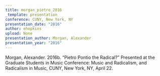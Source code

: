 ```yaml
---
title: morgan_pietro_2016
_template: presentation
conference: CUNY, New York, NY
presentation_date: "2016"
author: ehopkins
upload: None
presentation_author: Morgan, Alexander
presentation_year: "2016"
---
```

Morgan, Alexander. 2016b. “Pietro Pontio the Radical?” Presented at the Graduate Students in Music Conference: Music and Radicalism, and Radicalism in Music, CUNY, New York, NY, April 22.